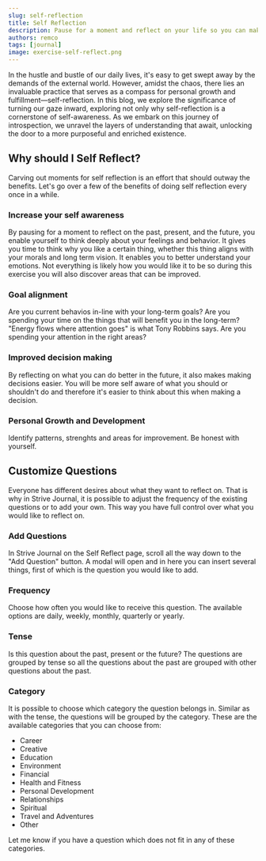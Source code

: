 ```yaml
---
slug: self-reflection
title: Self Reflection
description: Pause for a moment and reflect on your life so you can make adjustments according to your needs.
authors: remco
tags: [journal]
image: exercise-self-reflect.png
---
```


In the hustle and bustle of our daily lives, it's easy to get swept away by the demands of the external world. However, amidst the chaos, there lies an invaluable practice that serves as a compass for personal growth and fulfillment—self-reflection. In this blog, we explore the significance of turning our gaze inward, exploring not only why self-reflection is a cornerstone of self-awareness. As we embark on this journey of introspection, we unravel the layers of understanding that await, unlocking the door to a more purposeful and enriched existence.

<!--truncate-->

## Why should I Self Reflect?
Carving out moments for self reflection is an effort that should outway the benefits. Let's go over a few of the benefits of doing self reflection every once in a while.

### Increase your self awareness
By pausing for a moment to reflect on the past, present, and the future, you enable yourself to think deeply about your feelings and behavior. It gives you time to think why you like a certain thing, whether this thing aligns with your morals and long term vision. It enables you to better understand your emotions. Not everything is likely how you would like it to be so during this exercise you will also discover areas that can be improved.

### Goal alignment
Are you current behavios in-line with your long-term goals? Are you spending your time on the things that will benefit you in the long-term? "Energy flows where attention goes" is what Tony Robbins says. Are you spending your attention in the right areas?

### Improved decision making
By reflecting on what you can do better in the future, it also makes making decisions easier. You will be more self aware of what you should or shouldn't do and therefore it's easier to think about this when making a decision.

### Personal Growth and Development
Identify patterns, strenghts and areas for improvement. Be honest with yourself.

## Customize Questions
Everyone has different desires about what they want to reflect on. That is why in Strive Journal, it is possible to adjust the frequency of the existing questions or to add your own. This way you have full control over what you would like to reflect on.

### Add Questions
In Strive Journal on the Self Reflect page, scroll all the way down to the "Add Question" button. A modal will open and in here you can insert several things, first of which is the question you would like to add.

### Frequency
Choose how often you would like to receive this question. The available options are daily, weekly, monthly, quarterly or yearly.

### Tense
Is this question about the past, present or the future? The questions are grouped by tense so all the questions about the past are grouped with other questions about the past.

### Category
It is possible to choose which category the question belongs in. Similar as with the tense, the questions will be grouped by the category. These are the available categories that you can choose from:
- Career
- Creative
- Education
- Environment
- Financial
- Health and Fitness
- Personal Development
- Relationships
- Spiritual
- Travel and Adventures
- Other

Let me know if you have a question which does not fit in any of these categories.